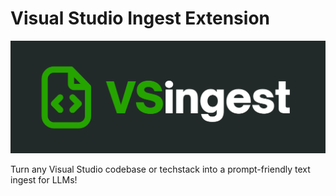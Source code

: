 # Visual Studio Ingest Extension
![Banner](assets/banner.png)

Turn any Visual Studio codebase or techstack into a prompt-friendly text ingest for LLMs!
